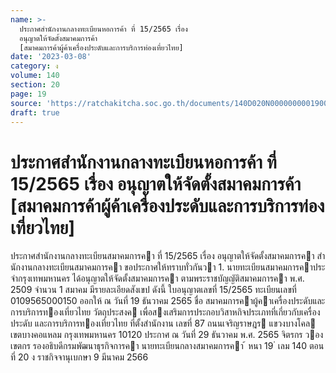 ```yaml
---
name: >-
  ประกาศสำนักงานกลางทะเบียนหอการค้า ที่ 15/2565 เรื่อง
  อนุญาตให้จัดตั้งสมาคมการค้า
  [สมาคมการค้าผู้ค้าเครื่องประดับและการบริการท่องเที่ยวไทย]
date: '2023-03-08'
category: ง
volume: 140
section: 20
page: 19
source: 'https://ratchakitcha.soc.go.th/documents/140D020N0000000001900.pdf'
draft: true
---
```


# ประกาศสำนักงานกลางทะเบียนหอการค้า ที่ 15/2565 เรื่อง อนุญาตให้จัดตั้งสมาคมการค้า [สมาคมการค้าผู้ค้าเครื่องประดับและการบริการท่องเที่ยวไทย]

ประกาศสํานักงานกลางทะเบียนสมาคมการคา ที่ 15/2565 เรื่อง อนุญาตให้จัดตั้งสมาคมการคา สํานักงานกลางทะเบียนสมาคมการคา ขอประกาศให้ทราบทั่วกันวา 1. นายทะเบียนสมาคมการคาประจํากรุงเทพมหานคร ได้อนุญาตให้จัดตั้งสมาคมการคา ตามพระราชบัญญัติสมาคมการคา พ.ศ. 2509 จํานวน 1 สมาคม มีรายละเอียดสังเขป ดังนี้ ใบอนุญาตเลขที่ 15/2565 ทะเบียนเลขที่ 0109565000150 ออกให้ ณ วันที่ 19 ธันวาคม 2565 ชื่อ สมาคมการคาผู้คาเครื่องประดับและการบริการทองเที่ยวไทย วัตถุประสงค เพื่อสงเสริมการประกอบวิสาหกิจประเภทที่เกี่ยวกับเครื่องประดับ และการบริการทองเที่ยวไทย ที่ตั้งสํานักงาน เลขที่ 87 ถนนเจริญราษฎร แขวงบางโคล เขตบางคอแหลม กรุงเทพมหานคร 10120 ประกาศ ณ วันที่ 29 ธันวาคม พ.ศ. 2565 จิตรกร วองเขตกร รองอธิบดีกรมพัฒนาธุรกิจการคา นายทะเบียนกลางสมาคมการคา ้ หนา 19 ่ เลม 140 ตอนที่ 20 ง ราชกิจจานุเบกษา 9 มีนาคม 2566
